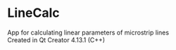 # LineCalc

App for calculating linear parameters of microstrip lines  
Created in Qt Creator 4.13.1 (C++)
